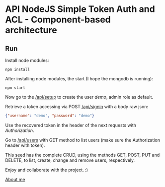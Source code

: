 # API NodeJS Simple Token Auth and ACL - Component-based architecture


## Run
Install node modules:
```
npm install
```

After installing node modules, the start (I hope the mongodb is running):
```
npm start
```

Now go to the [/api/setup](http://localhost:3000/api/setup) to create the user *demo*, admin role as default.

Retrieve a token accessing via POST [/api/signin](http://localhost:3000/api/signin) with a body raw json:
```json
{"username": "demo", "password": "demo"}
```

Use the recovered token in the header of the next requests with *Authorization*.

Go to [/api/users](http://localhost:3000/api/users) with GET method to list users (make sure the Authorization header with token).

This seed has the complete CRUD, using the methods GET, POST, PUT and DELETE, to list, create, change and remove users, respectively.

Enjoy and collaborate with the project. :)

[About me](http://guiseek.github.io)
